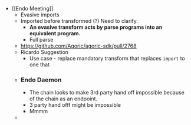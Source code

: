 - [[Endo Meeting]]
	- Evasive imports
	- Imported before transformed (?) Need to clarify.
		- **An evasive transform acts by parse programs into an equivalent program.**
		- Full parse
	- https://github.com/Agoric/agoric-sdk/pull/2768
	- Ricardo Suggestion
		- Use case - replace mandatory transform that replaces `import` to one that
	- ### Endo Daemon
		- The chain looks to make 3rd party hand off impossible because of the chain as an endpoint.
		- 3 party hand offf might be impossible
		- Mmmm
	-